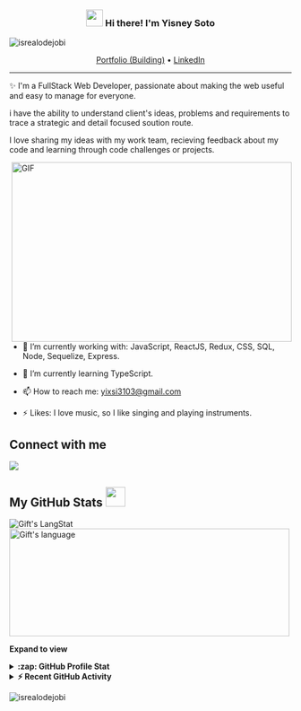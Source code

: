 <!-- Heading -->
<h3 align="center"><img src = "https://raw.githubusercontent.com/MartinHeinz/MartinHeinz/master/wave.gif" width = 30px> Hi there! I'm Yisney Soto</h3>

<!-- Profile Views -->

<p align="left"> <img src="https://komarev.com/ghpvc/?username=lauragift21&label=Profile%20views&color=0e75b6&style=flat" alt="isrealodejobi" />
</p>

<p align="center">
  <a href="https://www.myportfolio.com">Portfolio (Building)</a> •
  <a href="https://www.linkedin.com/in/yisney-soto/">LinkedIn</a>
</p>

 <!-- About section -->

---
✨ I'm a FullStack Web Developer, passionate about making the web useful and easy to manage for everyone. 

i have the ability to understand client's ideas, problems and requirements to trace a strategic and detail focused soution route.

I love sharing my ideas with my work team, recieving feedback about my code and learning through code challenges or projects.


<!-- code gif-->
<img align="right" alt="GIF" src="./code.gif" width="500" height="320" />
   

- 🔭 I’m currently working with: JavaScript, ReactJS, Redux, CSS, SQL, Node, Sequelize, Express.

- 🌱 I’m currently learning TypeScript.

- 📫 How to reach me: yixsi3103@gmail.com

- ⚡ Likes: I love music, so I like singing and playing instruments.

<!-- About section: END -->


<!-- Conecct section -->

<h2>Connect with me </h3>
    <p>
        <a href="https://www.linkedin.com/in/yisney-soto/"><img src="https://img.shields.io/badge/-Gift%20Egwuenu%20-blue?style=plastic&amp;labelColor=blue&amp;logo=LinkedIn&amp; alt="LinkedIn Badge"></a> 
   </p>

 <!-- Conecct section: END -->
 
  <!-- GitHub section -->

 ##  My GitHub Stats <img src = "https://i.pinimg.com/originals/65/c4/f4/65c4f452571be1261e9c623f7da488ac.gif" width = 35px> 
 
 <div>
   <img align="center" src="https://github-readme-streak-stats.herokuapp.com/?user=Yixsi" alt="Gift's LangStat" />
  <img align="center" src="https://github-readme-stats.vercel.app/api/top-langs?username=Yixsi&langs_count=10&show_icons=true&locale=en&layout=compact&theme=light" alt="Gift's language" height="192px"  width="500px"/>
</div>

**Expand to view**
<details>
  <summary><b>:zap: GitHub Profile Stat</b></summary>
  <img src="https://github-readme-stats.anuraghazra1.vercel.app/api?username=Yixsi&show_icons=true" />
</details>
<details>
  <summary><b>⚡ Recent GitHub Activity</b></summary>
  <br/>
   <a href="https://github.com/Yixsi"><img alt="Gift' Activity Graph" src="https://activity-graph.herokuapp.com/graph?username=Yixsi&custom_title=Gift's%20Contribution%20Graph&theme=react-dark" /></a>
  <br/>
</details>

<!-- GitHub section: END -->

<!-- Profile Views -->

<p align="left"> <img src="https://komarev.com/ghpvc/?username=Yixsi&label=Profile%20views&color=0e75b6&style=flat" alt="isrealodejobi" />
</p>

<!-- THE END -->
